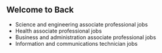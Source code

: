 ## Welcome to Back
- Science and engineering associate professional jobs
- Health associate professional jobs
- Business and administration associate professional jobs
- Information and communications technician jobs
